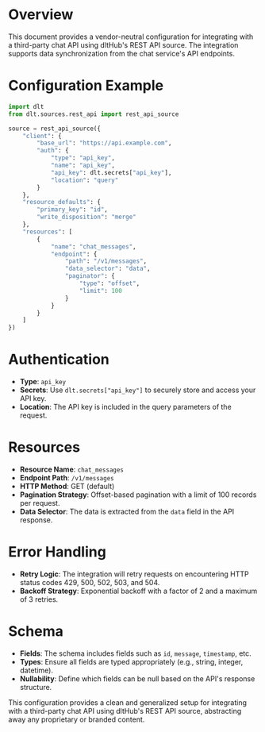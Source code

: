 # Overview

This document provides a vendor-neutral configuration for integrating with a third-party chat API using dltHub's REST API source. The integration supports data synchronization from the chat service's API endpoints.

# Configuration Example

```python
import dlt
from dlt.sources.rest_api import rest_api_source

source = rest_api_source({
    "client": {
        "base_url": "https://api.example.com",
        "auth": {
            "type": "api_key",
            "name": "api_key",
            "api_key": dlt.secrets["api_key"],
            "location": "query"
        }
    },
    "resource_defaults": {
        "primary_key": "id",
        "write_disposition": "merge"
    },
    "resources": [
        {
            "name": "chat_messages",
            "endpoint": {
                "path": "/v1/messages",
                "data_selector": "data",
                "paginator": {
                    "type": "offset",
                    "limit": 100
                }
            }
        }
    ]
})
```

# Authentication

- **Type**: `api_key`
- **Secrets**: Use `dlt.secrets["api_key"]` to securely store and access your API key.
- **Location**: The API key is included in the query parameters of the request.

# Resources

- **Resource Name**: `chat_messages`
- **Endpoint Path**: `/v1/messages`
- **HTTP Method**: GET (default)
- **Pagination Strategy**: Offset-based pagination with a limit of 100 records per request.
- **Data Selector**: The data is extracted from the `data` field in the API response.

# Error Handling

- **Retry Logic**: The integration will retry requests on encountering HTTP status codes 429, 500, 502, 503, and 504.
- **Backoff Strategy**: Exponential backoff with a factor of 2 and a maximum of 3 retries.

# Schema

- **Fields**: The schema includes fields such as `id`, `message`, `timestamp`, etc.
- **Types**: Ensure all fields are typed appropriately (e.g., string, integer, datetime).
- **Nullability**: Define which fields can be null based on the API's response structure.

This configuration provides a clean and generalized setup for integrating with a third-party chat API using dltHub's REST API source, abstracting away any proprietary or branded content.